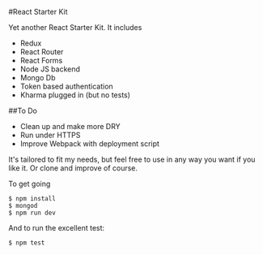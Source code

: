 #React Starter Kit

Yet another React Starter Kit. It includes

- Redux
- React Router
- React Forms
- Node JS backend
- Mongo Db
- Token based authentication
- Kharma plugged in (but no tests)

##To Do
- Clean up and make more DRY
- Run under HTTPS
- Improve Webpack with deployment script

It's tailored to fit my needs, but feel free to use in any way you want if you like it. Or clone and improve of course.

To get going
```
$ npm install
$ mongod
$ npm run dev
```

And to run the excellent test:
```
$ npm test
```
